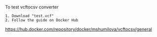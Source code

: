 
To test vcftocsv converter
   
    1. Download "test.vcf"
    2. Follow the guide on Docker Hub 
   https://hub.docker.com/repository/docker/mshumilova/vcftocsv/general

    
   






